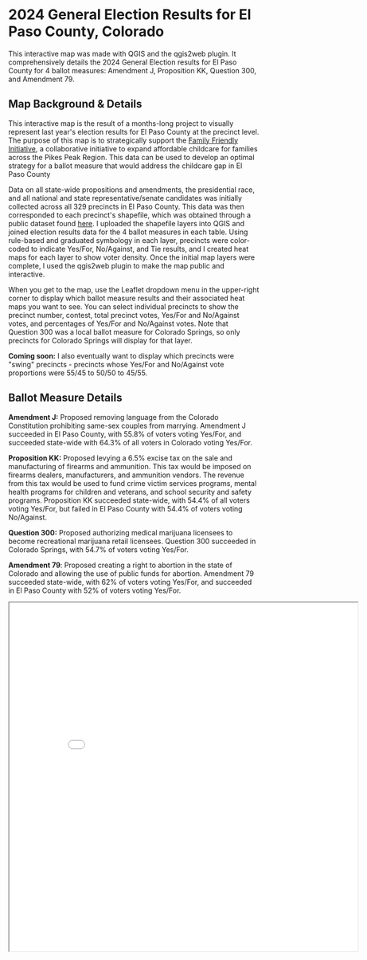 # 2024 General Election Results for El Paso County, Colorado

This interactive map was made with QGIS and the qgis2web plugin. It comprehensively details the 2024 General Election results for El Paso County for 4 ballot measures: Amendment J, Proposition KK, Question 300, and Amendment 79.

## Map Background & Details

This interactive map is the result of a months-long project to visually represent last year's election results for El Paso County at the precinct level. The purpose of this map is to strategically support the <a href="https://www.jointinitiatives.org/family-friendly-initiative/">Family Friendly Initiative</a>, a collaborative initiative to expand affordable childcare for families across the Pikes Peak Region. This data can be used to develop an optimal strategy for a ballot measure that would address the childcare gap in El Paso County

Data on all state-wide propositions and amendments, the presidential race, and all national and state representative/senate candidates was initially collected across all 329 precincts in El Paso County. This data was then corresponded to each precinct's shapefile, which was obtained through a public dataset found <a href="https://opendata-elpasoco.hub.arcgis.com/datasets/6a9d04124af34a218dfebdbfc2c16864_0/about">here</a>. I uploaded the shapefile layers into QGIS and joined election results data for the 4 ballot measures in each table. Using rule-based and graduated symbology in each layer, precincts were color-coded to indicate Yes/For, No/Against, and Tie results, and I created heat maps for each layer to show voter density. Once the initial map layers were complete, I used the qgis2web plugin to make the map public and interactive.

When you get to the map, use the Leaflet dropdown menu in the upper-right corner to display which ballot measure results and their associated heat maps you want to see. You can select individual precincts to show the precinct number, contest, total precinct votes, Yes/For and No/Against votes, and percentages of Yes/For and No/Against votes. Note that Question 300 was a local ballot measure for Colorado Springs, so only precincts for Colorado Springs will display for that layer.

**Coming soon:** I also eventually want to display which precincts were "swing" precincts - precincts whose Yes/For and No/Against vote proportions were 55/45 to 50/50 to 45/55.

## Ballot Measure Details

**Amendment J:** Proposed removing language from the Colorado Constitution prohibiting same-sex couples from marrying. Amendment J succeeded in El Paso County, with 55.8% of voters voting Yes/For, and succeeded state-wide with 64.3% of all voters in Colorado voting Yes/For.

**Proposition KK:** Proposed levying a 6.5% excise tax on the sale and manufacturing of firearms and ammunition. This tax would be imposed on firearms dealers, manufacturers, and ammunition vendors. The revenue from this tax would be used to fund crime victim services programs, mental health programs for children and veterans, and school security and safety programs. Proposition KK succeeded state-wide, with 54.4% of all voters voting Yes/For, but failed in El Paso County with 54.4% of voters voting No/Against.

**Question 300:** Proposed authorizing medical marijuana licensees to become recreational marijuana retail licensees. Question 300 succeeded in Colorado Springs, with 54.7% of voters voting Yes/For.

**Amendment 79**: Proposed creating a right to abortion in the state of Colorado and allowing the use of public funds for abortion. Amendment 79 succeeded state-wide, with 62% of voters voting Yes/For, and succeeded in El Paso County with 52% of voters voting Yes/For.

<iframe src="map.html" height="700" width="700"></iframe>
